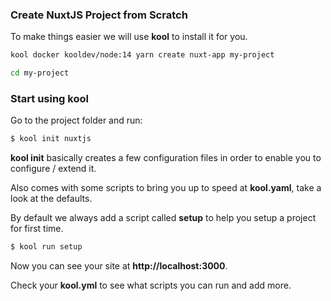 ### Create NuxtJS Project from Scratch

To make things easier we will use **kool** to install it for you.

```bash
kool docker kooldev/node:14 yarn create nuxt-app my-project

cd my-project
```

### Start using kool

Go to the project folder and run:

```bash
$ kool init nuxtjs
```

**kool init** basically creates a few configuration files in order to enable you to configure / extend it.

Also comes with some scripts to bring you up to speed at **kool.yaml**, take a look at the defaults.

By default we always add a script called **setup** to help you setup a project for first time.

```bash
$ kool run setup
```

Now you can see your site at **http://localhost:3000**.

Check your **kool.yml** to see what scripts you can run and add more.
